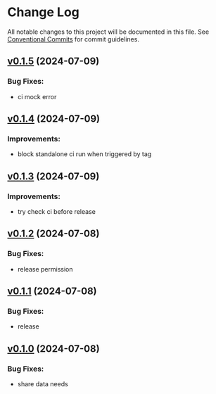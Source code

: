 # Change Log

All notable changes to this project will be documented in this file.
See [Conventional Commits](Https://conventionalcommits.org) for commit guidelines.

<!-- changelog -->

## [v0.1.5](https://github.com/cao7113/hello-github/compare/v0.1.4...v0.1.5) (2024-07-09)




### Bug Fixes:

* ci mock error

## [v0.1.4](https://github.com/cao7113/hello-github/compare/v0.1.3...v0.1.4) (2024-07-09)




### Improvements:

* block standalone ci run when triggered by tag

## [v0.1.3](https://github.com/cao7113/hello-github/compare/v0.1.2...v0.1.3) (2024-07-09)




### Improvements:

* try check ci before release

## [v0.1.2](https://github.com/cao7113/hello-github/compare/v0.1.1...v0.1.2) (2024-07-08)




### Bug Fixes:

* release permission

## [v0.1.1](https://github.com/cao7113/hello-github/compare/v0.1.0...v0.1.1) (2024-07-08)




### Bug Fixes:

* release

## [v0.1.0](https://github.com/cao7113/hello-github/compare/v0.1.0...v0.1.0) (2024-07-08)




### Bug Fixes:

* share data needs

